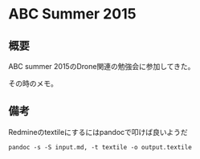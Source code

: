 # ABC Summer 2015

## 概要

ABC summer 2015のDrone関連の勉強会に参加してきた。

その時のメモ。

## 備考

Redmineのtextileにするにはpandocで叩けば良いようだ

```
pandoc -s -S input.md, -t textile -o output.textile
```
